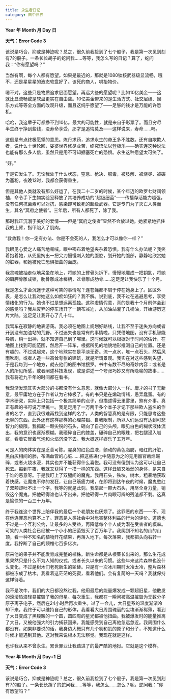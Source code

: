 ```yaml
---
title: 永生者日记
category: 画中世界
---
```


**Year 年 Month 月 Day 日** 

**天气：Error Code 3**

该说是巧合，抑或是神迹呢？总之，很久前我捡到了七个骰子，我是第一次见到刻有7的骰子。一条长长胡子的蛇问我……等等，我怎么写的日记？算了，蛇问我：“你有愿望吗？”

当然有啊，每个人都有愿望。如果是最近的，那就是1080钛核武器级显流畅，哦不，还是星星星的液态软盘好了。该死的商人，哄抬物价。

嗯不对，这些只是物质追求层面愿望。再远大些的愿望呢？比如10亿美金——这就比显流畅或是软盘更实在自由些。10亿美金带来的是生活方式、社交层级、娱乐方式等等全方面的改观升级，而且这纯乎愿望了——足够的钱才是万能的许愿机。

哈哈，我这辈子可都挣不到10亿。最大的可能性，就是来自于彩票了。而且穷尽半生终于挣到些钱，没寿命享受，那才是追悔莫及——这样说来，寿命……吗。

这倒是有点终极愿望的意思。炼丹求药，追求永生的帝王多不胜数。还有自欺欺人者，说什么十世轮回，娑婆世界修尽业苦，终究悟法以登极乐——确实连这种说法也能有那么多人信，虽然只是用不可知搪塞死亡的恐惧。永生这种愿望太可笑了。

“好。”

于是它发生了。无论我处于什么状态，窒息、枪决、服毒，被肢解、被烧尽、被碾为齑粉，夜晚12时，我都会获得重生。

但是其他人类就没有那么好运了，在我二十二岁的时候，某个年迈的欧罗七财阀领袖，命令手下生物实验室释放了其培养成功的“超级细菌”——传播存活能力超强，没有任何抗菌素可以对抗，感染即可致死的超级武器。它是专门为了灭亡人类而生，其名“冥府之使者”。三年后，所有人都死了，除了我。

那时我正沉溺于美好的爱情——但是“冥府之使者”显然不会放过她。她紧紧地抓住我的上臂，指甲陷入了肌肉。

“救救我！你一定有办法、你是不会死的人，我怎么才可以像你一样？”

我眼见心爱之人痛苦地嘶喊，眼中密布着绝望夹杂着恐惧。我有什么办法呢？我笑着抱着她，从兜里掏出一把尖刀慢慢刺入她的腹腔，划开她的腹部，静静地欣赏她的脏器，和她被死亡恐惧扭曲的面庞。

我灵魂被抽走似地呆坐在地上，将她的上臂骨头拆下，慢慢地雕成一把钥匙，将她的肩胛骨雕成锁，肋骨雕成冰棒柄，盆骨雕成肋骨……这足足让我快乐了十个月。

我是怎么才会沉迷于这种可笑的事情呢？连苍蝇都不屑于停在她身上了。区区外表，是怎么让我对她这么如痴如狂的？我不解。说到底，我不过在逃避思考，享受情绪化的行为。她也不过是想远离孤独。这种虚情假意，真的是我十个月前体会到的感觉吗？我从废弃的停车场开了一辆布减迪，从加油站灌了几桶油，开始游历这片大陆。这足足让我开心了几十年。

我驾车在寂静的地表游荡。我必须在地图上规划好路线，让我不至于迷失方向或者开到没有加油站的荒野。不过迷失也是常有的事情啦，只凭借地图，没有手机智能导航，稍一出神，就不知道自己到了哪里。这时候就可以根据对于时间的估计，在地图上找到可能范围，然后开一阵车，根据所见的地貌地形推测自己的位置。还是有趣的。不过说起来，这个地球实在是平淡无奇。流一点水，堆一点石头，然后风雨吹刷，或者人造一些高耸夸张的建筑，就是所谓景观。我实在对这些感到失望，于是我每到一个地方，就去他们的图书馆搜罗。书中有数不尽的奇妙内容：或者是人的所见所感，或者阐述科技发现，或是讲述一个夸张巧妙又有所隐喻的故事……我有将近九千年的时间都在看书。

我渐渐发现其实大部分的书都没有什么意思，就像大部分人一样。庸才的书了无新意，最平庸地方在于作者认为它棒极了。有的书只是在煽动情绪，愚弄蠢蛋。有的学术研究，实际上只包括一个极其简单的点子，但描述得云里雾里，煞有介事。真正有趣的书可说万里挑一。我足足用了一万两千多个本子才记下那些欺人盗名的作者的名字，直到我很难再找到这样的名字。人类的智慧真的是有限，只能思考这些无聊的东西。此外还有这样那样的心理禁锢、自我限制，所以人们远没有达到可悲智力的极限。我抓起一颗尖锐的石头，砸向了自己的头颅，眼见白色的糊状液体流出，我的意识也逐渐模糊。我砸碎自己的膝盖，碾碎自己的眼珠，把右腿浸入岩浆，看着它冒着气泡和火焰沉没下去。我大概这样娱乐了五万年。

可是人的肉体实在是乏善可陈。腥臭的红色血液，颤动的黄色脂肪，暗红的肝脏，黑白灰相间的肺，布满血管的心脏……把这些进化中随意为之的无用器官凿烂碾碎，或者火烧水浸，其实也并不能获得什么喜悦。我可没有傻到认为这可以让自己死去。每到午夜，我就又获得了一摸一样的东西。这样丑陋又脆弱的身体，是来自于谁的恶意呀。于是我盯上了双腿间的魔鬼。我用石头，铁块，树木，粗暴地获取着快感，让魔鬼不停的发狂，让自己筋疲力竭，在即将到达午夜的时候，魔鬼憋红了双颊却吐不出一个字。我等的就是此刻。我举起一颗大石头，用尽全身力量，销毁这个魔鬼。把他砸得谁也认不出来。把他砸得一片肉眼可辨的残渣都不剩。这真是愉快的一百三十万年。

终于我连这个世界上陪伴我的最后一个老朋友也厌烦了。这罪恶的东西——不，现在他连罪恶也算不上了。罪恶是人类社会中对危害整体利益的行为的评价。道德也不过是一个互利公约，让最多的人受益，再降低每个个人成为潜在受害者的概率。可笑的人类社会已经被一个小小的细菌毁灭了百万年了。我爬到不知名的山的山顶，看一种不知名的植物开花结果，再落入地下。每次落果，我都把头向右转一度。我拧断了自己的颈椎七百多亿次。

原来他的果子并不能发育成完整的植株。新生命都是从根茎长出来的。那么生花成果果然只是什么不为人知的仪式，或者长久以来的习惯。这些年来这片森林也没什么变化，不过是树木们老死新生的轮替。只是有一次冰川期时太冷太冷，整片森林都被冻成了枯木。我看着这茫茫的死寂，看着他们。会有复荫的一天吗？我就保持这样待着。

我不是吹牛，我们的大日都没熬过我，他用最后的能量爆发成一颗超旧星，他散发的滚滚热浪轻易摧毁了我的母星。每次重生，我都在一瞬间被高温摧毁为无数分子原子离子电子，然后在24小时后再次重生。过了一会儿，大日星系的温度渐渐冷却下来，我终于可以维持自己的形体，我看看大日周围瑰丽的尘埃渐渐稀薄，看到了大日变成了黑黢黢的一个圆，圆四周的星光都被他扭曲。我被爆发时的能量推离了大日，又被他强大的引力捕获回来。我能感受到自己离他忽远忽近。我周围什么都没有，如果非要说的话，我身边大概只有几个氢和氦的原子和分子，不知道什么时候才能遇到其他。这对我来说根本无法察觉。我现在就是这样。

也许我从来不曾永生。累世罪业让我踏进了的最严酷的地狱。它就是这个模样。


**Year 年 Month 月 Day+1 日**

**天气：Error Code 3**

该说是巧合，抑或是神迹呢？总之，很久前我捡到了七个骰子，我是第一次见到刻有7的骰子。一条长长胡子的蛇问我……等等，我怎么……怎么？呃，蛇问我：“你有愿望吗？”
